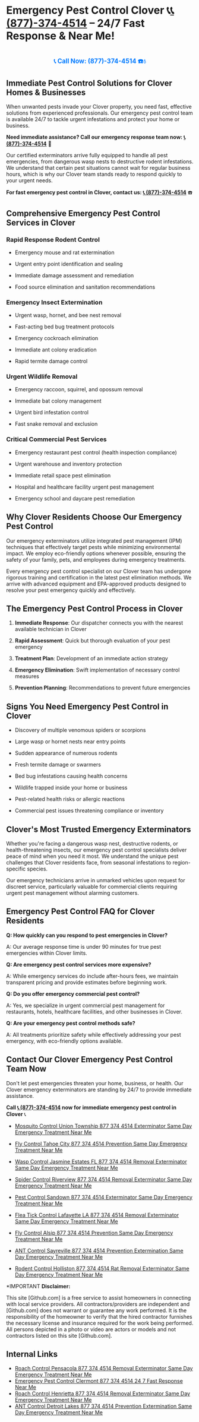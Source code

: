 # Emergency Pest Control Clover 📞[📞 (877)-374-4514](https://pest-control-4514.netlify.app) – 24/7 Fast Response & Near Me! 
# 

<p align="center" style="font-size: 1.2em; font-weight: bold; margin: 20px 0;">
  <a href="https://pest-control-4514.netlify.app" target="_blank" style="color: #007BFF; text-decoration: none;">📞 Call Now: (877)-374-4514 ☎️💧</a>
</p>

## Immediate Pest Control Solutions for Clover Homes & Businesses

When unwanted pests invade your Clover property, you need fast, effective solutions from experienced professionals. Our emergency pest control team is available 24/7 to tackle urgent infestations and protect your home or business.

**Need immediate assistance? Call our emergency response team now: [📞 (877)-374-4514](https://pest-control-4514.netlify.app)** 📱

Our certified exterminators arrive fully equipped to handle all pest emergencies, from dangerous wasp nests to destructive rodent infestations. We understand that certain pest situations cannot wait for regular business hours, which is why our Clover team stands ready to respond quickly to your urgent needs.

**For fast emergency pest control in Clover, contact us: [📞 (877)-374-4514](https://pest-control-4514.netlify.app)** ☎️

## Comprehensive Emergency Pest Control Services in Clover

### Rapid Response Rodent Control

- Emergency mouse and rat extermination  

- Urgent entry point identification and sealing  

- Immediate damage assessment and remediation  

- Food source elimination and sanitation recommendations  

### Emergency Insect Extermination

- Urgent wasp, hornet, and bee nest removal  

- Fast-acting bed bug treatment protocols  

- Emergency cockroach elimination  

- Immediate ant colony eradication  

- Rapid termite damage control  

### Urgent Wildlife Removal

- Emergency raccoon, squirrel, and opossum removal  

- Immediate bat colony management  

- Urgent bird infestation control  

- Fast snake removal and exclusion  

### Critical Commercial Pest Services

- Emergency restaurant pest control (health inspection compliance)  

- Urgent warehouse and inventory protection  

- Immediate retail space pest elimination  

- Hospital and healthcare facility urgent pest management  

- Emergency school and daycare pest remediation  

## Why Clover Residents Choose Our Emergency Pest Control

Our emergency exterminators utilize integrated pest management (IPM) techniques that effectively target pests while minimizing environmental impact. We employ eco-friendly options whenever possible, ensuring the safety of your family, pets, and employees during emergency treatments.

Every emergency pest control specialist on our Clover team has undergone rigorous training and certification in the latest pest elimination methods. We arrive with advanced equipment and EPA-approved products designed to resolve your pest emergency quickly and effectively.

## The Emergency Pest Control Process in Clover

1. **Immediate Response**: Our dispatcher connects you with the nearest available technician in Clover  

2. **Rapid Assessment**: Quick but thorough evaluation of your pest emergency  

3. **Treatment Plan**: Development of an immediate action strategy  

4. **Emergency Elimination**: Swift implementation of necessary control measures  

5. **Prevention Planning**: Recommendations to prevent future emergencies  

## Signs You Need Emergency Pest Control in Clover

- Discovery of multiple venomous spiders or scorpions  

- Large wasp or hornet nests near entry points  

- Sudden appearance of numerous rodents  

- Fresh termite damage or swarmers  

- Bed bug infestations causing health concerns  

- Wildlife trapped inside your home or business  

- Pest-related health risks or allergic reactions  

- Commercial pest issues threatening compliance or inventory  

## Clover's Most Trusted Emergency Exterminators

Whether you're facing a dangerous wasp nest, destructive rodents, or health-threatening insects, our emergency pest control specialists deliver peace of mind when you need it most. We understand the unique pest challenges that Clover residents face, from seasonal infestations to region-specific species.

Our emergency technicians arrive in unmarked vehicles upon request for discreet service, particularly valuable for commercial clients requiring urgent pest management without alarming customers.

## Emergency Pest Control FAQ for Clover Residents

**Q: How quickly can you respond to pest emergencies in Clover?**  

A: Our average response time is under 90 minutes for true pest emergencies within Clover limits.

**Q: Are emergency pest control services more expensive?**  

A: While emergency services do include after-hours fees, we maintain transparent pricing and provide estimates before beginning work.

**Q: Do you offer emergency commercial pest control?**  

A: Yes, we specialize in urgent commercial pest management for restaurants, hotels, healthcare facilities, and other businesses in Clover.

**Q: Are your emergency pest control methods safe?**  

A: All treatments prioritize safety while effectively addressing your pest emergency, with eco-friendly options available.

## Contact Our Clover Emergency Pest Control Team Now

Don't let pest emergencies threaten your home, business, or health. Our Clover emergency exterminators are standing by 24/7 to provide immediate assistance.

**Call [📞 (877)-374-4514](https://pest-control-4514.netlify.app) now for immediate emergency pest control in Clover** 📞


- [Mosquito Control Union Township 877 374 4514 Exterminator Same Day Emergency Treatment Near Me](https://github.com/allyoucaneatsushiin/plumbing-texas/blob/main/Mosquito-Control-Union-Township-877-374-4514-Exterminator-Same-Day-Emergency-Treatment-Near-Me.md)
- [Fly Control Tahoe City 877 374 4514 Prevention Same Day Emergency Treatment Near Me](https://github.com/allyoucaneatsushiin/plumbing-texas/blob/main/Fly-Control-Tahoe-City-877-374-4514-Prevention-Same-Day-Emergency-Treatment-Near-Me.md)
- [Wasp Control Jasmine Estates FL 877 374 4514 Removal Exterminator Same Day Emergency Treatment Near Me](https://github.com/allyoucaneatsushiin/plumbing-texas/blob/main/Wasp-Control-Jasmine-Estates-FL-877-374-4514-Removal-Exterminator-Same-Day-Emergency-Treatment-Near-Me.md)


- [Spider Control Riverview 877 374 4514 Removal Exterminator Same Day Emergency Treatment Near Me](https://github.com/allyoucaneatsushiin/plumbing-texas/blob/main/Spider-Control-Riverview-877-374-4514-Removal-Exterminator-Same-Day-Emergency-Treatment-Near-Me.md)
- [Pest Control Sandown 877 374 4514 Exterminator Same Day Emergency Treatment Near Me](https://github.com/allyoucaneatsushiin/plumbing-texas/blob/main/Pest-Control-Sandown-877-374-4514-Exterminator-Same-Day-Emergency-Treatment-Near-Me.md)
- [Flea Tick Control Lafayette LA 877 374 4514 Removal Exterminator Same Day Emergency Treatment Near Me](https://github.com/allyoucaneatsushiin/plumbing-texas/blob/main/Flea-Tick-Control-Lafayette-LA-877-374-4514-Removal-Exterminator-Same-Day-Emergency-Treatment-Near-Me.md)


- [Fly Control Alsip 877 374 4514 Prevention Same Day Emergency Treatment Near Me](https://github.com/allyoucaneatsushiin/plumbing-texas/blob/main/Fly-Control-Alsip-877-374-4514-Prevention-Same-Day-Emergency-Treatment-Near-Me.md)
- [ANT Control Sayreville 877 374 4514 Prevention Extermination Same Day Emergency Treatment Near Me](https://github.com/allyoucaneatsushiin/plumbing-texas/blob/main/ANT-Control-Sayreville-877-374-4514-Prevention-Extermination-Same-Day-Emergency-Treatment-Near-Me.md)
- [Rodent Control Holliston 877 374 4514 Rat Removal Exterminator Same Day Emergency Treatment Near Me](https://github.com/allyoucaneatsushiin/plumbing-texas/blob/main/Rodent-Control-Holliston-877-374-4514-Rat-Removal-Exterminator-Same-Day-Emergency-Treatment-Near-Me.md)


*IMPORTANT **Disclaimer:**  

This site [Github.com] is a free service to assist homeowners in connecting with local service providers. All contractors/providers are independent and [Github.com] does not warrant or guarantee any work performed. It is the responsibility of the homeowner to verify that the hired contractor furnishes the necessary license and insurance required for the work being performed. All persons depicted in a photo or video are actors or models and not contractors listed on this site [Github.com].


## Internal Links
- [Roach Control Pensacola 877 374 4514 Removal Exterminator Same Day Emergency Treatment Near Me](https://github.com/allyoucaneatsushiin/plumbing-texas/blob/main/Roach-Control-Pensacola-877-374-4514-Removal-Exterminator-Same-Day-Emergency-Treatment-Near-Me.md)
- [Emergency Pest Control Clermont 877 374 4514 24 7 Fast Response Near Me](https://github.com/allyoucaneatsushiin/plumbing-texas/blob/main/Emergency-Pest-Control-Clermont-877-374-4514-24-7-Fast-Response-Near-Me.md)
- [Roach Control Henrietta 877 374 4514 Removal Exterminator Same Day Emergency Treatment Near Me](https://github.com/allyoucaneatsushiin/plumbing-texas/blob/main/Roach-Control-Henrietta-877-374-4514-Removal-Exterminator-Same-Day-Emergency-Treatment-Near-Me.md)
- [ANT Control Detroit Lakes 877 374 4514 Prevention Extermination Same Day Emergency Treatment Near Me](https://github.com/allyoucaneatsushiin/plumbing-texas/blob/main/ANT-Control-Detroit-Lakes-877-374-4514-Prevention-Extermination-Same-Day-Emergency-Treatment-Near-Me.md)
